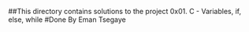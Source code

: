 ##This directory contains solutions to the project 0x01. C - Variables, if, else, while
#Done By Eman Tsegaye
